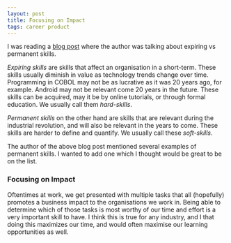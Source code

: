 ```yaml
---
layout: post
title: Focusing on Impact
tags: career product
---
```


I was reading a [blog post](https://www.collaborativefund.com/blog/expiring-vs-permanent-skills) where the author was talking about expiring vs permanent skills. 

_Expiring skills_ are skills that affect an organisation in a short-term. These skills usually diminish in value as technology trends change over time. Programming in COBOL may not be as lucrative as it was 20 years ago, for example. Android may not be relevant come 20 years in the future. These skills can be acquired, may it be by online tutorials, or through formal education. We usually call them _hard-skills_. 

_Permanent skills_ on the other hand are skills that are relevant during the industrial revolution, and will also be relevant in the years to come. These skills are harder to define and quantify. We usually call these _soft-skills_.

The author of the above blog post mentioned several examples of permanent skills. I wanted to add one which I thought would be great to be on the list.

### Focusing on Impact

Oftentimes at work, we get presented with multiple tasks that all (hopefully) promotes a business impact to the organisations we work in. Being able to determine which of those tasks is most worthy of our time and effort is a very important skill to have. I think this is true for any industry, and I that doing this maximizes our time, and would often maximise our learning opportunities as well. 